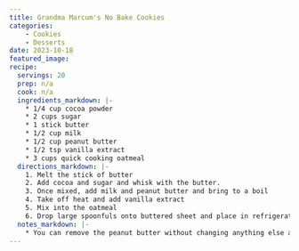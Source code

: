 ```yaml
---
title: Grandma Marcum's No Bake Cookies 
categories: 
    - Cookies 
    - Desserts
date: 2023-10-18
featured_image: 
recipe:
  servings: 20
  prep: n/a
  cook: n/a
  ingredients_markdown: |-
    * 1/4 cup cocoa powder
    * 2 cups sugar 
    * 1 stick butter 
    * 1/2 cup milk 
    * 1/2 cup peanut butter 
    * 1/2 tsp vanilla extract 
    * 3 cups quick cooking oatmeal
  directions_markdown: |-
    1. Melt the stick of butter 
    2. Add cocoa and sugar and whisk with the butter. 
    3. Once mixed, add milk and peanut butter and bring to a boil 
    4. Take off heat and add vanilla extract 
    5. Mix into the oatmeal 
    6. Drop large spoonfuls onto buttered sheet and place in refrigerator to set. 
  notes_markdown: |-
    * You can remove the peanut butter without changing anything else about the recipe 
---
```

